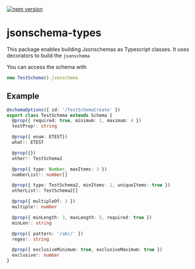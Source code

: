 [![npm version](https://badge.fury.io/js/jsonschema-types.svg)](https://badge.fury.io/js/jsonschema-types)

# jsonschema-types #

This package enables building Jsonschemas as Typescript classes.
It uses decorators to build the `jsonschema`

You can access the schema with
```ts
new TestSchema().jsonschema
```

## Example ##
```ts
@schemaOptions({ id: '/TestSchemaCreate' })
export class TestSchema extends Schema {
  @prop({ required: true, minimum: 1, maximum: 4 })
  testProp!: string

  @prop({ enum: ETEST})
  what!: ETEST

  @prop({})
  other!: TestSchema2

  @prop({ type: Number, maxItems: 3 })
  numberList!: number[]

  @prop({ type: TestSchema2, minItems: 1, uniqueItems: true })
  otherList!: TestSchema2[]

  @prop({ multipleOf: 3 })
  multiple!: number

  @prop({ minLength: 3, maxLength: 5, required: true })
  minLen!: string

  @prop({ pattern: '/abc/' })
  regex!: string

  @prop({ exclusiveMinimum: true, exclusiveMaximum: true })
  exclusive!: number
}
```